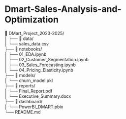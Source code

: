 # Dmart-Sales-Analysis-and-Optimization

📁 DMart_Project_2023-2025/ <br>
│
├── 📁 data/<br>
│   └── sales_data.csv<br>
├── 📁 notebooks/<br>
│   ├── 01_EDA.ipynb<br>
│   ├── 02_Customer_Segmentation.ipynb<br>
│   ├── 03_Sales_Forecasting.ipynb<br>
│   └── 04_Pricing_Elasticity.ipynb<br>
├── 📁 models/<br>
│   └── churn_model.pkl<br>
├── 📁 reports/<br>
│   └── Final_Report.pdf<br>
│   └── Executive_Summary.docx<br>
├── 📁 dashboard/<br>
│   └── PowerBI_DMART.pbix<br>
└── README.md<br>
